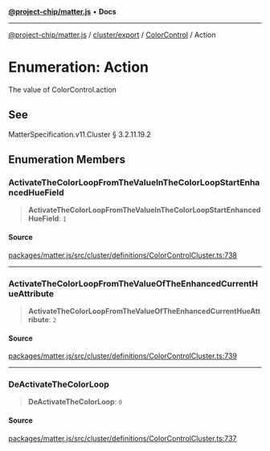 [**@project-chip/matter.js**](../../../../../README.md) • **Docs**

***

[@project-chip/matter.js](../../../../../modules.md) / [cluster/export](../../../README.md) / [ColorControl](../README.md) / Action

# Enumeration: Action

The value of ColorControl.action

## See

MatterSpecification.v11.Cluster § 3.2.11.19.2

## Enumeration Members

### ActivateTheColorLoopFromTheValueInTheColorLoopStartEnhancedHueField

> **ActivateTheColorLoopFromTheValueInTheColorLoopStartEnhancedHueField**: `1`

#### Source

[packages/matter.js/src/cluster/definitions/ColorControlCluster.ts:738](https://github.com/project-chip/matter.js/blob/7a8cbb56b87d4ccf34bec5a9a95ab40a1711324f/packages/matter.js/src/cluster/definitions/ColorControlCluster.ts#L738)

***

### ActivateTheColorLoopFromTheValueOfTheEnhancedCurrentHueAttribute

> **ActivateTheColorLoopFromTheValueOfTheEnhancedCurrentHueAttribute**: `2`

#### Source

[packages/matter.js/src/cluster/definitions/ColorControlCluster.ts:739](https://github.com/project-chip/matter.js/blob/7a8cbb56b87d4ccf34bec5a9a95ab40a1711324f/packages/matter.js/src/cluster/definitions/ColorControlCluster.ts#L739)

***

### DeActivateTheColorLoop

> **DeActivateTheColorLoop**: `0`

#### Source

[packages/matter.js/src/cluster/definitions/ColorControlCluster.ts:737](https://github.com/project-chip/matter.js/blob/7a8cbb56b87d4ccf34bec5a9a95ab40a1711324f/packages/matter.js/src/cluster/definitions/ColorControlCluster.ts#L737)
